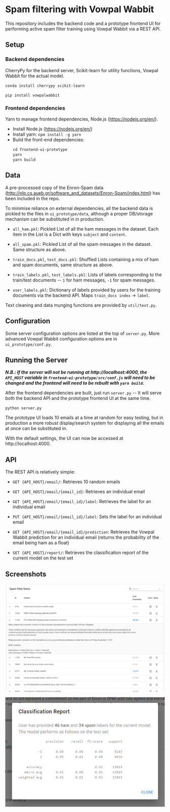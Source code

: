 # Spam filtering with Vowpal Wabbit

This repository includes the backend code and a prototype frontend UI for performing active spam filter training using Vowpal Wabbit via a REST API.

## Setup

### Backend dependencies

CherryPy for the backend server, Scikit-learn for utility functions, Vowpal Wabbit for the actual model.

```
conda install cherrypy scikit-learn
```

```
pip install vowpalwabbit
```

### Frontend dependencies

Yarn to manage frontend dependencies, Node.js (https://nodejs.org/en/).

- Install Node.js (https://nodejs.org/en/)
- Install yarn: `npm install -g yarn`
- Build the front-end dependencies:
  ```
  cd frontend-ui-prototype
  yarn
  yarn build
  ```

## Data

A pre-processed copy of the Enron-Spam data (http://nlp.cs.aueb.gr/software_and_datasets/Enron-Spam/index.html) has been included in the repo.

To minimise reliance on external dependencies, all the backend data is pickled to the files in `ui_prototype/data`, although a proper DB/storage mechanism can be substituted in in production.

- `all_ham.pkl`: Pickled List of all the ham messages in the dataset. Each item in the List is a Dict with keys `subject` and `content`.

- `all_spam.pkl`: Pickled List of all the spam messages in the dataset. Same structure as above.

- `train_docs.pkl`, `test_docs.pkl`: Shuffled Lists containing a mix of ham and spam documents, same structure as above.

- `train_labels.pkl`, `test_labels.pkl`: Lists of labels corresponding to the train/test documents -- `1` for ham messages, `-1` for spam messages.

- `user_labels.pkl`: Dictionary of labels provided by users for the training documents via the backend API. Maps `train_docs index` -> `label`.

Text cleaning and data munging functions are provided by `util/text.py`.

## Configuration

Some server configuration options are listed at the top of `server.py`.  More advanced Vowpal Wabbit configuration options are in `ui_prototype/conf.py`.

## Running the Server

**_N.B.: If the server will not be running at http://localhost:4000, the `API_HOST` variable in `frontend-ui-prototype/src/conf.js` will need to be changed and the frontend will need to be rebuilt with `yarn build`._**  

After the frontend dependencies are built, just run `server.py` -- It will serve both the backend API and the prototype frontend UI at the same time.

```
python server.py
```

The prototype UI loads 10 emails at a time at random for easy testing, but in production a more robust display/search system for displaying all the emails at once can be substituted in.

With the default settings, the UI can now be accessed at http://localhost:4000.

## API

The REST API is relatively simple:

- `GET {API_HOST}/email/`: Retrieves 10 random emails
- `GET {API_HOST}/email/{email_id}`: Retrieves an individual email


- `GET {API_HOST}/email/{email_id}/label`: Retrieves the label for an individual email
- `PUT {API_HOST}/email/{email_id}/label`: Sets the label for an individual email


- `GET {API_HOST}/email/{email_id}/prediction`: Retrieves the Vowpal Wabbit prediction for an individual email (returns the probability of the email being ham as a float)


- `GET {API_HOST}/report/`: Retrieves the classification report of the current model on the test set

## Screenshots

![Prototype UI](readme_imgs/prototype_ui.png)

![Classification Report](readme_imgs/classification_report.png)